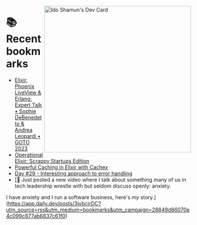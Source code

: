 <a href="https://app.daily.dev/idoshamun"><img src="https://api.daily.dev/devcards/v2/28849d86070e4c099c877ab6837c61f0.png?type=default&r=auy" align="right" width="400" alt="Ido Shamun's Dev Card"/></a>

# 📚 Recent bookmarks
<!-- BOOKMARKS:START -->
- [Elixir, Phoenix LiveView &amp; Erlang: Expert Talk • Sophie DeBenedetto &amp; Andrea Leopardi • GOTO 2023](https://app.daily.dev/posts/ul3em3pHX?utm_source=rss&utm_medium=bookmarks&utm_campaign=28849d86070e4c099c877ab6837c61f0)
- [Operational Elixir: Scrappy Startups Edition](https://app.daily.dev/posts/9DwX4GDBs?utm_source=rss&utm_medium=bookmarks&utm_campaign=28849d86070e4c099c877ab6837c61f0)
- [Powerful Caching in Elixir with Cachex](https://app.daily.dev/posts/Gav5CuKso?utm_source=rss&utm_medium=bookmarks&utm_campaign=28849d86070e4c099c877ab6837c61f0)
- [Day #29 - Interesting approach to error handling](https://app.daily.dev/posts/PALF9GBo4?utm_source=rss&utm_medium=bookmarks&utm_campaign=28849d86070e4c099c877ab6837c61f0)
- [🚀 Just posted a new video where I talk about something many of us in tech leadership wrestle with but seldom discuss openly: anxiety.

I have anxiety and I run a software business, here&#39;s my story.](https://app.daily.dev/posts/3jvbcjrDC?utm_source=rss&utm_medium=bookmarks&utm_campaign=28849d86070e4c099c877ab6837c61f0)
<!-- BOOKMARKS:END -->

